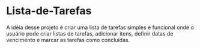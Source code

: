 # Lista-de-Tarefas
A idéia desse projeto é criar uma lista de tarefas simples e funcional onde o usuário pode criar listas de tarefas,  adicionar itens, definir datas de vencimento e marcar as tarefas como concluídas.

